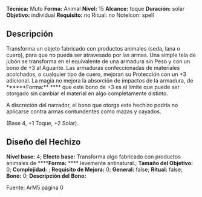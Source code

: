 
**Técnica:** Muto
**Forma:** Animal
**Nivel:** 15
**Alcance:** toque 
**Duración:** solar  
**Objetivo:** individual
**Requisito:** no
Ritual: no
NoteIcon: spell




## Descripción 
<p>Transforma un objeto fabricado con productos animales (seda, lana o cuero), para que no pueda ser atravesado por las armas. Una simple tela de jubón se transforma en el equivalente de una armadura sin Peso y con un bono de +3 al Aguante. Las armaduras confeccionadas de materiales acolchados, o cualquier tipo de cuero, mejoran su Protección con un +3 adicional. La magia no mejora la absorción de impactos de la armadura, de ******Forma:** **** que este bono de +3 es el límite que puede ser otorgado sin cambiar el material en algo completamente distinto.</p><p>A discreción del narrador, el bono que otorga este hechizo podría no aplicarse contra armas contundentes como mazas y cayados.</p><p>(Base 4, +1 Toque, +2 Solar).</p><p></p>

## Diseño del Hechizo 

**Nivel base:** 4; **Efecto base:** Transforma algo fabricado con productos animales de ******Forma:** **** levemente antinatural.;  **Tamaño del **Objetivo:**** 0; **Complejidad:** ; **Requisito de Mejora:** 0; **General:** false; **Ritual:** false; **Bono:** 0; **Descripción del** **Bono:** 

Fuente: ArM5 página 0